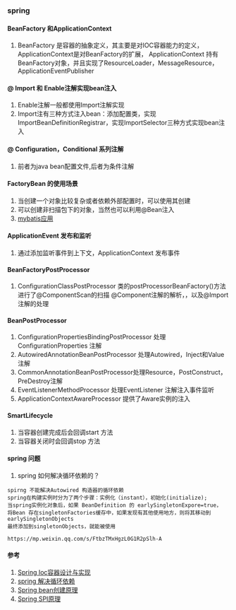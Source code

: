 ### spring
####  BeanFactory 和ApplicationContext
1. BeanFactory 是容器的抽象定义，其主要是对IOC容器能力的定义，ApplicationContext是对BeanFactory的扩展，
ApplicationContext 持有BeanFactory对象，并且实现了ResourceLoader，MessageResource，ApplicationEventPublisher
#### @ Import 和 Enable注解实现bean注入
1. Enable注解一般都使用Import注解实现
2. Import注有三种方式注入bean：添加配置类，实现ImportBeanDefinitionRegistrar，实现ImportSelector三种方式实现bean注入

#### @ Configuration，Conditional 系列注解
1.  前者为java bean配置文件,后者为条件注解

#### FactoryBean 的使用场景
1. 当创建一个对象比较复杂或者依赖外部配置时，可以使用其创建
2. 可以创建非扫描包下的对象，当然也可以利用@Bean注入
3. [mybatis应用](https://juejin.cn/post/6844903954615107597)

#### ApplicationEvent 发布和监听
1. 通过添加监听事件到上下文，ApplicationContext 发布事件

#### BeanFactoryPostProcessor
1. ConfigurationClassPostProcessor 类的postProcessorBeanFactory()方法进行了@ComponentScan的扫描
@Component注解的解析，，以及@Import注解的处理
#### BeanPostProcessor
1. ConfigurationPropertiesBindingPostProcessor 处理ConfigurationProperties 注解
2. AutowiredAnnotationBeanPostProcessor 处理Autowired，Inject和Value注解
3. CommonAnnotationBeanPostProcessor处理Resource，PostConstruct，PreDestroy注解
4. EventListenerMethodProcessor 处理EventListener 注解注入事件监听
5. ApplicationContextAwareProcessor 提供了Aware实例的注入

#### SmartLifecycle
1. 当容器创建完成后会回调start 方法
2. 当容器关闭时会回调stop 方法


#### spring 问题
1. spring 如何解决循环依赖的？
``` 
spirng 不能解决Autowired 构造器的循环依赖
spring在构建实例时分为了两个步骤：实例化（instant），初始化(initialize);
当spring实例化对象后，如果 BeanDefinition 的 earlySingletonExpore=true，
将Bean 存在singletonFactories缓存中，如果发现有其他使用地方，则将其移动到earlySingletonObjects
最终添加到singletonObjects，就能被使用

https://mp.weixin.qq.com/s/FtbzTMxHgzL0G1R2pSlh-A
```

#### 参考
1. [Spring Ioc容器设计与实现](https://www.cnblogs.com/hello-shf/p/11006750.html)
2. [spring 解决循环依赖](https://mp.weixin.qq.com/s/FtbzTMxHgzL0G1R2pSlh-A)
3. [Spring bean创建原理](https://mp.weixin.qq.com/s/WwjicbYtcjRNDgj2bRuOoQ)
3. [Spring SPI原理](https://mp.weixin.qq.com/s/WwjicbYtcjRNDgj2bRuOoQ)